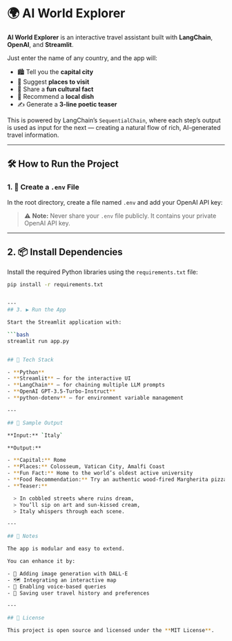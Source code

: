 # 🌍 AI World Explorer

**AI World Explorer** is an interactive travel assistant built with **LangChain**, **OpenAI**, and **Streamlit**.

Just enter the name of any country, and the app will:

- 🏙️ Tell you the **capital city**
- 📸 Suggest **places to visit**
- 🧠 Share a **fun cultural fact**
- 🍜 Recommend a **local dish**
- ✍️ Generate a **3-line poetic teaser**

This is powered by LangChain’s `SequentialChain`, where each step’s output is used as input for the next — creating a natural flow of rich, AI-generated travel information.

---

## 🛠 How to Run the Project

### 1. 🔐 Create a `.env` File

In the root directory, create a file named `.env` and add your OpenAI API key:

> ⚠️ **Note:** Never share your `.env` file publicly. It contains your private OpenAI API key.

---

## 2. 📦 Install Dependencies

Install the required Python libraries using the `requirements.txt` file:

```bash
pip install -r requirements.txt


---
## 3. ▶️ Run the App

Start the Streamlit application with:

```bash
streamlit run app.py


## 🧠 Tech Stack

- **Python**
- **Streamlit** – for the interactive UI
- **LangChain** – for chaining multiple LLM prompts
- **OpenAI GPT-3.5-Turbo-Instruct**
- **python-dotenv** – for environment variable management

---

## 🧪 Sample Output

**Input:** `Italy`

**Output:**

- **Capital:** Rome  
- **Places:** Colosseum, Vatican City, Amalfi Coast  
- **Fun Fact:** Home to the world’s oldest active university  
- **Food Recommendation:** Try an authentic wood-fired Margherita pizza  
- **Teaser:**

  > In cobbled streets where ruins dream,  
  > You’ll sip on art and sun-kissed cream,  
  > Italy whispers through each scene.

---

## 📌 Notes

The app is modular and easy to extend.

You can enhance it by:

- 🎨 Adding image generation with DALL·E  
- 🗺️ Integrating an interactive map  
- 🎤 Enabling voice-based queries  
- 🧳 Saving user travel history and preferences  

---

## 📄 License

This project is open source and licensed under the **MIT License**.

